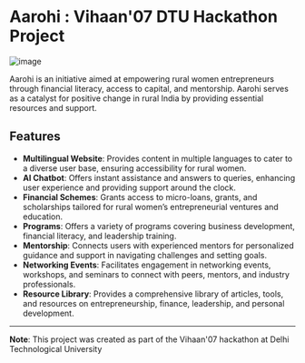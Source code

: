 # Aarohi :  Vihaan'07 DTU Hackathon Project
![image](https://github.com/parkheegulati/Aarohi/assets/146320323/d7ec00db-23fe-4eab-9495-59618af13ce4) 


Aarohi is an initiative aimed at empowering rural women entrepreneurs through financial literacy, access to capital, and mentorship. Aarohi serves as a catalyst for positive change in rural India by providing essential resources and support.

## Features

- **Multilingual Website**: Provides content in multiple languages to cater to a diverse user base, ensuring accessibility for rural women.
- **AI Chatbot**: Offers instant assistance and answers to queries, enhancing user experience and providing support around the clock.
- **Financial Schemes**: Grants access to micro-loans, grants, and scholarships tailored for rural women’s entrepreneurial ventures and education.
- **Programs**: Offers a variety of programs covering business development, financial literacy, and leadership training.
- **Mentorship**: Connects users with experienced mentors for personalized guidance and support in navigating challenges and setting goals.
- **Networking Events**: Facilitates engagement in networking events, workshops, and seminars to connect with peers, mentors, and industry professionals.
- **Resource Library**: Provides a comprehensive library of articles, tools, and resources on entrepreneurship, finance, leadership, and personal development.

---

**Note**: This project was created as part of the Vihaan'07 hackathon at Delhi Technological University
